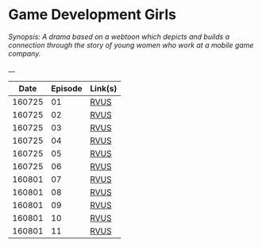 # Game Development Girls

_Synopsis: A drama based on a webtoon which depicts and builds a connection through the story of young women who work at a mobile game company._

__

| Date   | Episode | Link(s)                                                                                                        |
|--------|---------|----------------------------------------------------------------------------------------------------------------|
| 160725 | 01      | [RVUS](https://revelupsubs.com/2016/07/25/eng-sub-160725-actress-irene-game-development-girls-web-drama-ep-1/) |
| 160725 | 02      | [RVUS](https://revelupsubs.com/2016/07/25/eng-sub-160725-actress-irene-game-development-girls-web-drama-ep-2/) |
| 160725 | 03      | [RVUS](https://revelupsubs.com/2016/07/25/eng-sub-160725-actress-irene-game-development-girls-web-drama-ep-3/) |
| 160725 | 04      | [RVUS](https://revelupsubs.com/2016/07/25/eng-sub-160725-actress-irene-game-development-girls-web-drama-ep-4/) |
| 160725 | 05      | [RVUS](https://revelupsubs.com/2016/07/25/eng-sub-160725-actress-irene-game-development-girls-web-drama-ep-5/) |
| 160725 | 06      | [RVUS](https://revelupsubs.com/2016/07/25/eng-sub-160725-actress-irene-game-development-girls-web-drama-ep-6/) |
| 160801 | 07      | [RVUS](https://revelupsubs.com/2016/08/01/eng-sub-160801-actress-irene-game-development-girls-web-drama-ep-7/) |
| 160801 | 08      | [RVUS](https://revelupsubs.com/2016/08/01/eng-sub-160801-actress-irene-game-development-girls-web-drama-ep-8/) |
| 160801 | 09      | [RVUS](https://revelupsubs.com/2016/08/01/eng-160801-irene-game-development-girls-web-drama-ep-09/)            |
| 160801 | 10      | [RVUS](https://revelupsubs.com/2016/08/01/eng-160801-irene-game-development-girls-ep-10/)                      |
| 160801 | 11      | [RVUS](https://revelupsubs.com/2016/08/01/eng-sub-160801-actress-irene-game-development-girls-ep-11-final/)    |